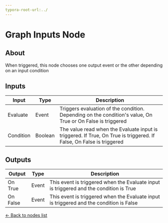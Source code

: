 ```yaml
---
typora-root-url:../
---
```


# Graph Inputs Node

## About

When triggered, this node chooses one output event or the other depending on an input condition

## Inputs
Input | Type | Description
------------ | ------|-------
Evaluate | Event | Triggers evaluation of the condition. Depending on the condition's value, On True or On False is triggered
Condition | Boolean| The value read when the Evaluate input is triggered. If True, On True is triggered. If False, On False is triggered

## Outputs
Output | Type| Description
------------ | -------|------
On True | Event | This event is triggered when the Evaluate input is triggered and the condition is True
On False | Event | This event is triggered when the Evaluate input is triggered and the condition is False

[<- Back to nodes list](Nodes)

